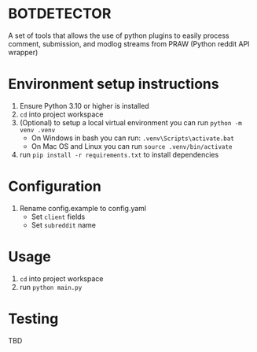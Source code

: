 # BOTDETECTOR
A set of tools that allows the use of python plugins to easily process comment, submission, and modlog streams from PRAW (Python reddit API wrapper)

# Environment setup instructions
1. Ensure Python 3.10 or higher is installed
2. `cd` into project workspace
3. (Optional) to setup a local virtual environment you can run `python -m venv .venv`
    - On Windows in bash you can run: `.venv\Scripts\activate.bat`
    - On Mac OS and Linux you can run `source .venv/bin/activate`
4. run `pip install -r requirements.txt` to install dependencies

# Configuration
1. Rename config.example to config.yaml
    - Set `client` fields
    - Set `subreddit` name

# Usage
1. `cd` into project workspace
2. run `python main.py`

# Testing
TBD
